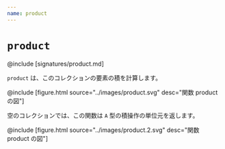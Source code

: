 ```yaml
---
name: product
---
```


# `product`

@include [signatures/product.md]

`product` は、このコレクションの要素の積を計算します。

@include [figure.html source="../images/product.svg" desc="関数 product の図"]

空のコレクションでは、この関数は `A` 型の積操作の単位元を返します。

@include [figure.html source="../images/product.2.svg" desc="関数 product の図"]
